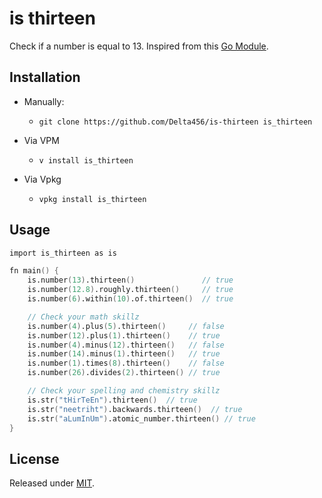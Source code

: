 # is thirteen

Check if a number is equal to 13. Inspired from this [Go Module](https://github.com/stanleynguyen/is-thirteen).

## Installation

- Manually:
  - `git clone https://github.com/Delta456/is-thirteen is_thirteen`

- Via VPM
   - `v install is_thirteen`

- Via Vpkg
   - `vpkg install is_thirteen`

## Usage

```v
import is_thirteen as is

fn main() {
	is.number(13).thirteen()               // true
	is.number(12.8).roughly.thirteen()     // true
	is.number(6).within(10).of.thirteen()  // true

	// Check your math skillz
	is.number(4).plus(5).thirteen()     // false
	is.number(12).plus(1).thirteen()    // true
	is.number(4).minus(12).thirteen()   // false
	is.number(14).minus(1).thirteen()   // true
	is.number(1).times(8).thirteen()    // false
	is.number(26).divides(2).thirteen() // true

	// Check your spelling and chemistry skillz
	is.str("tHirTeEn").thirteen()  // true
	is.str("neetriht").backwards.thirteen()  // true
	is.str("aLumInUm").atomic_number.thirteen() // true
}
```

## License

Released under [MIT](LICENSE).
